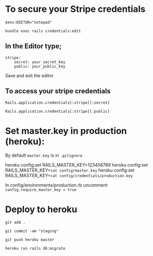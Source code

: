 
# To secure your Stripe credentials

```$env:EDITOR="notepad"```

```bundle exec rails credentials:edit```

## In the Editor type;
    stripe:
        secret: your_secret_key
        public: your_public_key

Save and exit the editor

## To access your stripe credentials

`Rails.application.credentials[:stripe][:secret]`

`Rails.application.credentials[:stripe][:public]`

# Set master.key in production (heroku):

By default `master.key` is in `.gitignore`

heroku config:set RAILS_MASTER_KEY=123456789
heroku config:set RAILS_MASTER_KEY=`cat config/master.key`
heroku config:set RAILS_MASTER_KEY=`cat config/credentials/production.key`

In config/environments/production.rb uncomment `config.require_master_key = true`
# Deploy to heroku

`git add .`

`git commit -am "staging"`

`git push heroku master`

`heroku run rails db:migrate`
